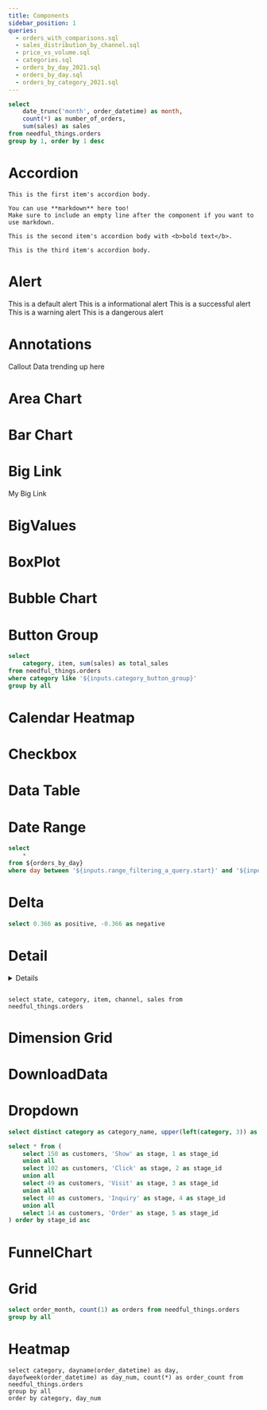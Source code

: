 ```yaml
---
title: Components
sidebar_position: 1
queries:
  - orders_with_comparisons.sql
  - sales_distribution_by_channel.sql
  - price_vs_volume.sql
  - categories.sql
  - orders_by_day_2021.sql
  - orders_by_day.sql
  - orders_by_category_2021.sql
---
```


```sql orders_by_month
select
    date_trunc('month', order_datetime) as month,
    count(*) as number_of_orders,
    sum(sales) as sales
from needful_things.orders
group by 1, order by 1 desc
```

# Accordion

<Accordion>
  <AccordionItem title="Item 1">

    This is the first item's accordion body.

    You can use **markdown** here too!
    Make sure to include an empty line after the component if you want to use markdown.

  </AccordionItem>
  <AccordionItem title="Item 2">

    This is the second item's accordion body with <b>bold text</b>.

  </AccordionItem>
  <AccordionItem title="Item 3">

    This is the third item's accordion body.

  </AccordionItem>
</Accordion>

# Alert

<Alert>
This is a default alert
</Alert>

<Alert status="info">
This is a informational alert
</Alert>

<Alert status="success">
This is a successful alert
</Alert>

<Alert status="warning">
This is a warning alert
</Alert>

<Alert status="danger">
This is a dangerous alert
</Alert>

# Annotations

<LineChart data={orders_by_month} x=month y=sales yFmt=usd0>
    <ReferenceLine y=7500 label="Reference Line" hideValue labelPosition="aboveStart" color=green/>
    <ReferenceArea xMin='2020-03-14' xMax='2020-08-15' label="Reference Area" color=yellow/>
    <ReferencePoint x="2019-07-01" y=6590 label="Reference Point" labelPosition=bottom color=red/>
    <Callout x="2021-05-01" y=11012 labelPosition=bottom labelWidth=fit>
        Callout
        Data trending up here
    </Callout>
</LineChart>

# Area Chart

<AreaChart 
    data={orders_by_month}
    x=month
    y=sales
/>

# Bar Chart

<BarChart 
    data={orders_by_month}
    x=month
    y=sales
/>

# Big Link

<BigLink href='/components/big-link/'>
  My Big Link
</BigLink>

# BigValues

<BigValue 
  data={queries.orders_with_comparisons} 
  value=num_orders
  sparkline=month
  comparison=order_growth
  comparisonFmt=pct1
  comparisonTitle="vs. Last Month"
/>

# BoxPlot

<BoxPlot 
    data={sales_distribution_by_channel}
    title="Daily Sales Distribution by Channel"
    name=channel
    intervalBottom=first_quartile
    midpoint=median
    intervalTop=third_quartile
    yFmt=usd0
/>

<BoxPlot 
    data={sales_distribution_by_channel}
    name=channel
    intervalBottom=first_quartile
    midpoint=median
    intervalTop=third_quartile
    yFmt=usd0
    swapXY=true
/>

# Bubble Chart

<BubbleChart 
    data={price_vs_volume}
    x=price
    y=number_of_units
    xFmt=usd0
    series=category
    size=total_sales
/>

# Button Group

<ButtonGroup
    data={categories} 
    name=category_button_group
    value=category
/>

```sql filtered_query
select
    category, item, sum(sales) as total_sales
from needful_things.orders
where category like '${inputs.category_button_group}'
group by all
```

# Calendar Heatmap

<CalendarHeatmap 
    data={orders_by_day_2021}
    date=day
    value=sales
    title="Calendar Heatmap"
    subtitle="Daily Sales"
/>

# Checkbox

<Checkbox
    title="Hide Months 0" 
    name=hide_months_0 
/>

# Data Table

<DataTable data={orders_by_day_2021}/>

# Date Range

<DateRange
    name=range_filtering_a_query
    data={orders_by_day}
    dates=day
/>

```sql filtered_query
select
    *
from ${orders_by_day}
where day between '${inputs.range_filtering_a_query.start}' and '${inputs.range_filtering_a_query.end}'
```

<LineChart
    data={filtered_query}
    x=day
    y=sales
/>

# Delta

```sql growth
select 0.366 as positive, -0.366 as negative
```

<Delta data={growth} column=positive fmt=pct1 />

# Detail

<Details title="Definitions">
    
    Definition of metrics in Solutions Targets

    ### Time to Proposal

    Average number of days it takes to create a proposal for a customer

    *Calculation:*
    Sum of the number of days it took to create each proposal, divided by the number of proposals created

    *Source:*
    Hubspot

</Details>

```orders

select state, category, item, channel, sales from needful_things.orders

```

# Dimension Grid

<DimensionGrid data={orders} metric='sum(sales)' name=selected_dimensions />

# DownloadData

<DownloadData data={categories}/>

# Dropdown

```sql categories
select distinct category as category_name, upper(left(category, 3)) as abbrev from needful_things.orders
```

<Dropdown 
    data={categories} 
    name=Category
    value=category_name 
    title="Select a Category" 
    defaultValue="Sinister Toys"
/>

```sql funnel_data
select * from (
    select 150 as customers, 'Show' as stage, 1 as stage_id
    union all
    select 102 as customers, 'Click' as stage, 2 as stage_id
    union all
    select 49 as customers, 'Visit' as stage, 3 as stage_id
    union all
    select 40 as customers, 'Inquiry' as stage, 4 as stage_id
    union all
    select 14 as customers, 'Order' as stage, 5 as stage_id
) order by stage_id asc
```

# FunnelChart

<FunnelChart 
    data={funnel_data} 
    nameCol=stage
    valueCol=customers
/>

# Grid

```sql orders_by_category
select order_month, count(1) as orders from needful_things.orders
group by all
```

<Grid cols=2>
    <LineChart data={orders_by_category} x=order_month y=orders/>
    <BarChart data={orders_by_category} x=order_month y=orders fillColor=#00b4e0/>
    <ScatterPlot data={orders_by_category} x=order_month y=orders fillColor=#015c08/>
    <AreaChart data={orders_by_category} x=order_month y=orders fillColor=#b8645e lineColor=#b8645e/>
</Grid>

# Heatmap

```orders
select category, dayname(order_datetime) as day, dayofweek(order_datetime) as day_num, count(*) as order_count from needful_things.orders
group by all
order by category, day_num
```

<Heatmap 
    data={orders} 
    x=day 
    y=category 
    value=order_count 
    valueFmt=usd 
/>

